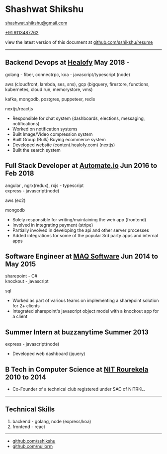 # Shashwat Shikshu

[shashwat.shikshu@gmail.com](mailto:shashwat.shikshu@gmail.com)

[+91 9113487762](tel:+919113487762)

view the latest version of this document at [github.com/sshikshu/resume](https://github.com/sshikshu/resume)

<hr />

## Backend Devops at [Healofy](https://healofy.com) May 2018 -

golang - fiber, connectrpc, koa - javascript/typescript (node)

aws (cloudfront, lambda, ses, sns), gcp (bigquery, firestore, functions, kubernetes, cloud run, memorystore, vms)

kafka, mongodb, postgres, puppeteer, redis

nextjs/reactjs

- Responsible for chat system (dashboards, elections, messaging, notifications)
- Worked on notification systems
- Built Image/Video compression system
- Built Group (Bulk) Buying ecommerce system
- Developed website (content.healofy.com) (nextjs)
- Built the search system

## Full Stack Developer at [Automate.io](https://automate.io/app) Jun 2016 to Feb 2018

angular , ngrx(redux), rxjs - typescript  
express - javascript(node)

aws (ec2)

mongodb

- Solely responsible for writing/maintaining the web app (frontend)
- Involved in integrating payment (stripe)
- Partially involved in developing the api and other server processes
- Added integrations for some of the popular 3rd party apps and internal apps

## Software Engineer at [MAQ Software](https://maqsoftware.com/) Jun 2014 to May 2015

sharepoint - C#  
knockout - javascript

sql

- Worked as part of various teams on implementing a sharepoint solution for 2+ clients
- Integrated sharepoint's javascript object model with a knockout app for a client

## Summer Intern at buzzanytime Summer 2013

express - javascript(node)

- Developed web dashboard (jquery)

## B Tech in Computer Science at [NIT Rourekela](http://www.nitrkl.ac.in/) 2010 to 2014

- Co-Founder of a technical club registered under SAC of NITRKL.

<hr />

## Technical Skills

1. backend - golang, node (express/koa)
2. frontend - react

<hr />

- [github.com/sshikshu](https://github.com/sshikshu)
- [github.com/nullorm](https://github.com/nullorm)
